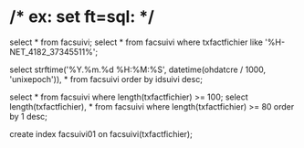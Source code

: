 # /* ex: set ft=sql: */

select * from facsuivi;
select * from facsuivi where txfactfichier like '%H-NET_4182_37345511%';

select strftime('%Y.%m.%d %H:%M:%S', datetime(ohdatcre / 1000, 'unixepoch')), * from facsuivi order by idsuivi desc;

select * from facsuivi where length(txfactfichier) >= 100;
select length(txfactfichier), * from facsuivi where length(txfactfichier) >= 80 order by 1 desc;

create index facsuivi01 on facsuivi(txfactfichier);
